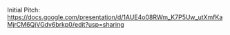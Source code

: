 Initial Pitch: https://docs.google.com/presentation/d/1AUE4o08RWm_K7P5Uw_utXmfKaMjrCM6QjVGdv6brkp0/edit?usp=sharing
